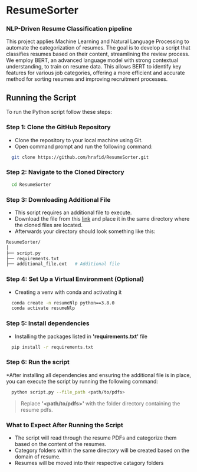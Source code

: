 
# ResumeSorter
### NLP-Driven Resume Classification pipeline

This project applies Machine Learning and Natural Language Processing to automate the categorization of resumes. The goal is to develop a script that classifies resumes based on their content, streamlining the review process. We employ BERT, an advanced language model with strong contextual understanding, to train on resume data. This allows BERT to identify key features for various job categories, offering a more efficient and accurate method for sorting resumes and improving recruitment processes.


## Running the Script
To run the Python script follow these steps:

### Step 1: Clone the GitHub Repository 
* Clone the repository to your local machine using Git.
* Open command prompt and run the following command:

```bash
  git clone https://github.com/hrafid/ResumeSorter.git

```

### Step 2: Navigate to the Cloned Directory 
```bash
  cd ResumeSorter
```

### Step 3: Downloading Additional File
* This script requires an additional file to execute.
* Download the file from this [link](www,google.com) and place it in the same directory where the cloned files are located.
* Afterwards your directory should look something like this:

```bash
ResumeSorter/
│
├── script.py
├── requirements.txt
├── additional_file.ext   # Additional file 

```
### Step 4: Set Up a Virtual Environment (Optional)
* Creating a venv with conda and activating it
```bash
  conda create -n resumeNlp python==3.8.0
  conda activate resumeNlp
```
### Step 5: Install dependencies
* Installing the packages listed in **'requirements.txt'** file
```bash
  pip install -r requirements.txt
```

### Step 6: Run the script
*After installing all dependencies and ensuring the additional file is in place, you can execute the script by running the following command:
```bash
  python script.py --file_path <path/to/pdfs> 
```
> Replace **'<path/to/pdfs>'** with the folder directory containing the resume pdfs. 

### What to Expect After Running the Script
* The script will read through the resume PDFs and categorize them based on the content of the resumes.
* Category folders within the same directory will be created based on the domain of resume.
* Resumes will be moved into their respective catagory folders

